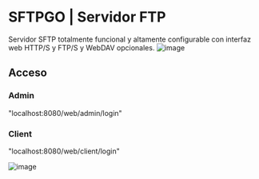 # SFTPGO | Servidor FTP 
Servidor SFTP totalmente funcional y altamente configurable con interfaz web HTTP/S y FTP/S y WebDAV opcionales.
![image](https://github.com/user-attachments/assets/f5ef9463-4673-4b31-bd76-24e706800186)



## Acceso
### Admin
"localhost:8080/web/admin/login"
### Client
"localhost:8080/web/client/login"

![image](https://github.com/user-attachments/assets/7a1ba5e6-bd1c-4c03-886f-70b6352823f1)
